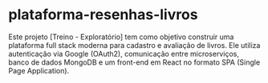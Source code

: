 # plataforma-resenhas-livros
Este projeto [Treino - Exploratório] tem como objetivo construir uma plataforma full stack moderna para cadastro e avaliação de livros. Ele utiliza autenticação via Google (OAuth2), comunicação entre microserviços, banco de dados MongoDB e um front-end em React no formato SPA (Single Page Application).

